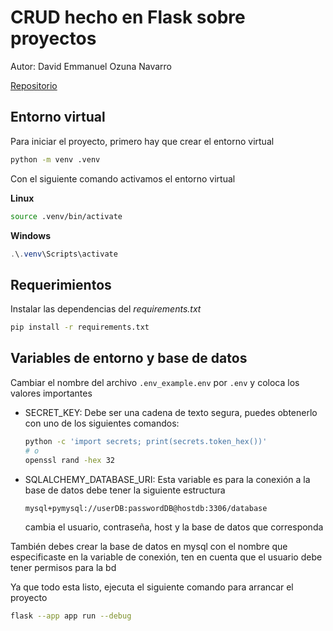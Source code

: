 # CRUD hecho en Flask sobre proyectos

Autor: David Emmanuel Ozuna Navarro

[Repositorio](https://github.com/Emmanueloz/flask_crud_project)

## Entorno virtual

Para iniciar el proyecto, primero hay que crear el entorno virtual

```bash
python -m venv .venv
```

Con el siguiente comando activamos el entorno virtual

**Linux**

```bash
source .venv/bin/activate
```

**Windows**

```powershell
.\.venv\Scripts\activate
```

## Requerimientos

Instalar las dependencias del _requirements.txt_

```bash
pip install -r requirements.txt
```

## Variables de entorno y base de datos

Cambiar el nombre del archivo `.env_example.env` por `.env` y coloca los valores importantes

- SECRET_KEY: Debe ser una cadena de texto segura, puedes obtenerlo con uno de los siguientes comandos:
  ```bash
  python -c 'import secrets; print(secrets.token_hex())'
  # o
  openssl rand -hex 32
  ```
- SQLALCHEMY_DATABASE_URI: Esta variable es para la conexión a la base de datos debe tener la siguiente estructura
  ```
  mysql+pymysql://userDB:passwordDB@hostdb:3306/database
  ```
  cambia el usuario, contraseña, host y la base de datos que corresponda

También debes crear la base de datos en mysql con el nombre que especificaste en la variable de conexión, ten en cuenta que el usuario debe tener permisos para la bd

Ya que todo esta listo, ejecuta el siguiente comando para arrancar el proyecto

```bash
flask --app app run --debug
```
